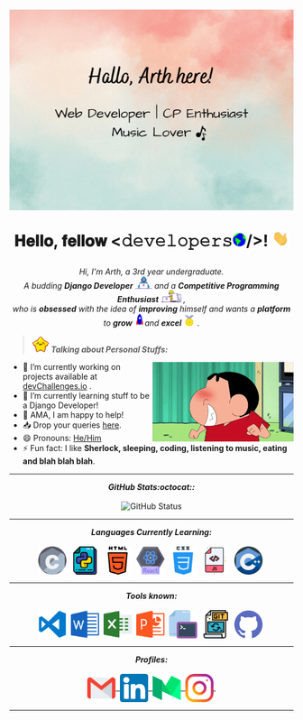 <h1 align="center">
  <img alt="banner" src="assets/header.png" />
  
  𝐇𝐞𝐥𝐥𝐨, 𝐟𝐞𝐥𝐥𝐨𝐰 <𝚍𝚎𝚟𝚎𝚕𝚘𝚙𝚎𝚛𝚜<img src="assets/gifs/Earth.gif" width="24px">/>! <img src="assets/gifs/Hi.gif" width="30px">
</h1>

<p align="center">
  <em>
    Hi, I'm Arth, a 3rd year undergraduate. <br>
    A budding <b>Django Developer</b> <img src="assets/gifs/Developer.gif" width="30px"> and a <b>Competitive Programming Enthusiast</b>&nbsp;<img src="assets/gifs/Designer.gif" width="36px">&nbsp,<br>who is <b>obsessed</b>
    with the idea of <b>improving</b> himself and wants a <b>platform</b> to 
    <b>grow</b> <img src="assets/gifs/Rocket.gif" width="18px">and 
    <b>excel</b> <img src="assets/gifs/Medal.gif" width="20px">&nbsp.
  </em>
</p>
  
> <img src="assets/gifs/star.gif" width="30px">&nbsp;***Talking about Personal Stuffs:***

<img align="right" width=250px alt="shinchan" src="assets/gifs/shinchan.gif" />

-   🔭 I’m currently working on projects available at [devChallenges.io](https://devchallenges.io/) .
-   🌱 I’m currently learning stuff to be a Django Developer!
-   💬 AMA, I am happy to help!
-   📥 Drop your queries <a target="_blank" href="https://mailhide.io/e/uOjPBy2V">here</a>.
-   😄 Pronouns: [He/Him](https://pronoun.is/she)
-   ⚡ Fun fact: I like **Sherlock, sleeping, coding, listening to music, eating and blah blah blah**. 

<hr>

<p align = "center">
  <i><b>GitHub Stats:octocat::</b></i><br><br>
  <img src = "https://github-readme-stats.lostgirljourney.vercel.app/api?username=arthDetroja01&bg_color=-45,25132E,DC0D4A,61A9A6,C5D6B5,98BE85&title_color=C197D2&text_color=ffffff&hide_border=true&show_icons=true&count_private=true" alt="GitHub Status" />
</p>

<hr>

<p align="center">
<i><b>Languages Currently Learning:</b></i> 
  <br><br>
  <img align="center" src="assets/languages/c.svg" width="50px" />&nbsp;
  <img align="center" src="assets/languages/python.svg" width="50px" />&nbsp;
  <img align="center" src="assets/languages/html-5.svg" width="50px" />&nbsp;
  <img align="center" src="assets/languages/react.png" width="50px" />&nbsp;
  <img align="center" src="assets/languages/css.svg" width="50px" />&nbsp;
  <img align="center" src="assets/languages/javascript.svg" width="50px" />&nbsp;
  <img align="center" src="assets/languages/cpp.svg" width="50px" />&nbsp;
</p>

<hr>

<p align="center">
<i><b>Tools known:</b></i> 
  <br><br>
  <img align="center" src="assets/tools/vs-code.png" width="50px" />&nbsp;
  <img align="center" src="assets/tools/word.svg" width="50px" />&nbsp;
  <img align="center" src="assets/tools/excel.svg" width="50px" />&nbsp;
  <img align="center" src="assets/tools/powerpoint.svg" width="50px" />&nbsp;
  <img align="center" src="assets/tools/cmd.svg" width="50px" />&nbsp;
  <img align="center" src="assets/tools/git.svg" width="50px" />&nbsp;
  <img align="center" src="assets/tools/github.svg" width="50px" />&nbsp;
</p>

<hr>

<p align = "center">
  <i><b>Profiles:</b></i><br><br>
  <a href="mailto:arthdetroja01@gmail.com">
    <img align="center" alt="Arth @Mail" width="50px" src="assets/handles/gmail.svg" />&nbsp;
  </a>
  <a href="https://www.linkedin.com/in/arth-detroja-b94b51206/">
    <img align="center" alt="Arth @LinkedIN" width="50px" src="assets/handles/linkedin.svg" />&nbsp;
  </a>
  <a href="https://medium.com/@arthDetroja">
    <img align="center" src="assets/handles/medium.svg" alt="Arth @Medium Profile" width="50px">&nbsp;
  </a>
  <a href="https://www.instagram.com/arthdetroja01">
    <img align="center" alt="Arth @Instagram" width="50px" src="assets/handles/instagram.svg" />&nbsp;
  </a>
</p>

<hr>
<!-- can't stop myself from editing🤷... -->
